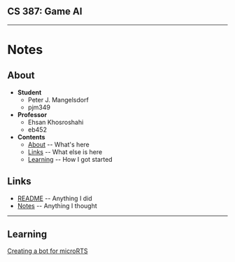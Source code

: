 

## CS 387: Game AI


---------


# Notes


## About
 - **Student**
     - Peter J. Mangelsdorf
     - pjm349
 - **Professor**
     - Ehsan Khosroshahi
     - eb452
 - **Contents**
     - [About](#about)          -- What's here
     - [Links](#links)          -- What else is here
     - [Learning](#learning)    -- How I got started


## Links
 - [README](README.md)      -- Anything I did
 - [Notes](Notes.md)        -- Anything I thought


---------


## Learning

[Creating a bot for microRTS](https://www.youtube.com/watch?v=BikqC5gZWhU)
